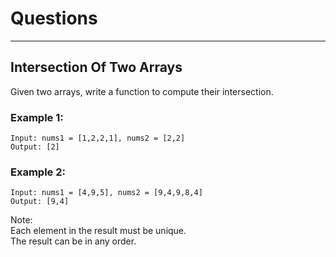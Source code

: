 # Questions

-----------------------

## Intersection Of Two Arrays
Given two arrays, write a function to compute their intersection. <br>

### Example 1:
```
Input: nums1 = [1,2,2,1], nums2 = [2,2]
Output: [2]
```
### Example 2:
```
Input: nums1 = [4,9,5], nums2 = [9,4,9,8,4]
Output: [9,4]
```
Note:<br>
Each element in the result must be unique. <br>
The result can be in any order. <br>
